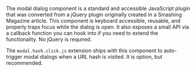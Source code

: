 The modal dialog component is a standard and accessible JavaScript plugin that was converted from a jQuery plugin originally created in a Smashing Magazine article. This component is keyboard accessible, reusable, and properly traps focus while the dialog is open. It also exposes a small API via a callback function you can hook into if you need to extend the functionality. No jQuery is required.

The `modal.hash.click.js` extension ships with this component to auto-trigger modal dialogs when a URL hash is visited. It is option, but recommended.
